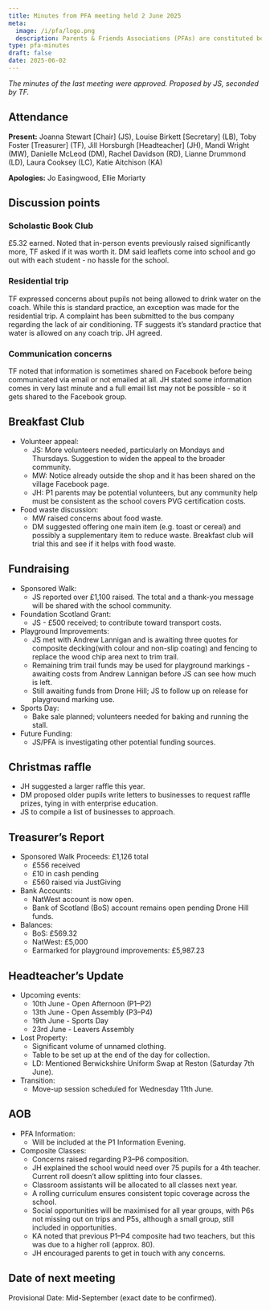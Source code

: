 ```yaml
---
title: Minutes from PFA meeting held 2 June 2025
meta:
  image: /i/pfa/logo.png
  description: Parents & Friends Associations (PFAs) are constituted bodies, which support the school and the broader community. They are independent from the school and the local authority.
type: pfa-minutes
draft: false
date: 2025-06-02
---
```


_The minutes of the last meeting were approved. Proposed by JS, seconded by TF._

## Attendance

**Present:** Joanna Stewart [Chair] (JS), Louise Birkett [Secretary] (LB), Toby Foster [Treasurer] (TF), Jill Horsburgh [Headteacher] (JH), Mandi Wright (MW), Danielle McLeod (DM), Rachel Davidson (RD), Lianne Drummond (LD), Laura Cooksey (LC), Katie Aitchison (KA)

**Apologies:** Jo Easingwood, Ellie Moriarty

## Discussion points

### Scholastic Book Club

£5.32 earned. Noted that in-person events previously raised significantly more, TF asked if it was worth it. DM said leaflets come into school and go out with each student - no hassle for the school.

### Residential trip

TF expressed concerns about pupils not being allowed to drink water on the coach. While this is standard practice, an exception was made for the residential trip. A complaint has been submitted to the bus company regarding the lack of air conditioning. TF suggests it’s standard practice that water is allowed on any coach trip. JH agreed.

### Communication concerns

TF noted that information is sometimes shared on Facebook before being communicated via email or not emailed at all. JH stated some information comes in very last minute and a full email list may not be possible - so it gets shared to the Facebook group.

## Breakfast Club

- Volunteer appeal:
  - JS: More volunteers needed, particularly on Mondays and Thursdays. Suggestion to widen the appeal to the broader community.
  - MW: Notice already outside the shop and it has been shared on the village Facebook page.
  - JH: P1 parents may be potential volunteers, but any community help must be consistent as the school covers PVG certification costs.
- Food waste discussion:
  - MW raised concerns about food waste.
  - DM suggested offering one main item (e.g. toast or cereal) and possibly a supplementary item to reduce waste. Breakfast club will trial this and see if it helps with food waste.

## Fundraising

- Sponsored Walk:
  - JS reported over £1,100 raised. The total and a thank-you message will be shared with the school community.
- Foundation Scotland Grant:
  - JS - £500 received; to contribute toward transport costs.
- Playground Improvements:
  - JS met with Andrew Lannigan and is awaiting three quotes for composite decking(with colour and non-slip coating) and fencing to replace the wood chip area next to trim trail.
  - Remaining trim trail funds may be used for playground markings - awaiting costs from Andrew Lannigan before JS can see how much is left.
  - Still awaiting funds from Drone Hill; JS to follow up on release for playground marking use.
- Sports Day:
  - Bake sale planned; volunteers needed for baking and running the stall.
- Future Funding:
  - JS/PFA is investigating other potential funding sources.

## Christmas raffle

- JH suggested a larger raffle this year.
- DM proposed older pupils write letters to businesses to request raffle prizes, tying in with enterprise education.
- JS to compile a list of businesses to approach.

## Treasurer’s Report

- Sponsored Walk Proceeds: £1,126 total
  - £556 received
  - £10 in cash pending
  - £560 raised via JustGiving
- Bank Accounts:
  - NatWest account is now open.
  - Bank of Scotland (BoS) account remains open pending Drone Hill funds.
- Balances:
  - BoS: £569.32
  - NatWest: £5,000
  - Earmarked for playground improvements: £5,987.23

## Headteacher’s Update

- Upcoming events:
  - 10th June - Open Afternoon (P1–P2)
  - 13th June - Open Assembly (P3–P4)
  - 19th June - Sports Day
  - 23rd June - Leavers Assembly
- Lost Property:
  - Significant volume of unnamed clothing.
  - Table to be set up at the end of the day for collection.
  - LD: Mentioned Berwickshire Uniform Swap at Reston (Saturday 7th June).
- Transition:
  - Move-up session scheduled for Wednesday 11th June.

## AOB

- PFA Information:
  - Will be included at the P1 Information Evening.
- Composite Classes:
  - Concerns raised regarding P3–P6 composition.
  - JH explained the school would need over 75 pupils for a 4th teacher. Current roll doesn’t allow splitting into four classes.
  - Classroom assistants will be allocated to all classes next year.
  - A rolling curriculum ensures consistent topic coverage across the school.
  - Social opportunities will be maximised for all year groups, with P6s not missing out on trips and P5s, although a small group, still included in opportunities.
  - KA noted that previous P1–P4 composite had two teachers, but this was due to a higher roll (approx. 80).
  - JH encouraged parents to get in touch with any concerns.

## Date of next meeting

Provisional Date: Mid-September (exact date to be confirmed).
